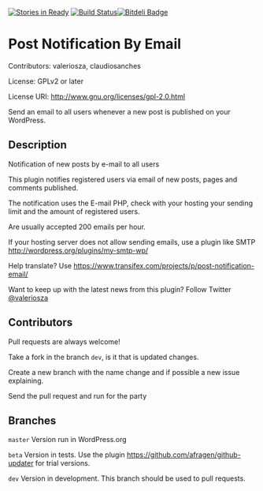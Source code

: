 [![Stories in Ready](https://badge.waffle.io/valeriosouza/post-notification-by-email.svg?label=ready&title=Ready)](http://waffle.io/valeriosouza/post-notification-by-email) [![Build Status](https://scrutinizer-ci.com/g/valeriosouza/post-notification-by-email/badges/build.png?b=master)](https://scrutinizer-ci.com/g/valeriosouza/post-notification-by-email/build-status/master)[![Bitdeli Badge](https://d2weczhvl823v0.cloudfront.net/valeriosouza/post-notification-by-email/trend.png)](https://bitdeli.com/free "Bitdeli Badge")
# Post Notification By Email #
Contributors: valeriosza, claudiosanches

License: GPLv2 or later

License URI: http://www.gnu.org/licenses/gpl-2.0.html

Send an email to all users whenever a new post is published on your WordPress.

## Description ##

Notification of new posts by e-mail to all users

This plugin notifies registered users via email of new posts, pages and comments published.

The notification uses the E-mail PHP, check with your hosting your sending limit and the amount of registered users.

Are usually accepted 200 emails per hour.

If your hosting server does not allow sending emails, use a plugin like SMTP http://wordpress.org/plugins/my-smtp-wp/

Help translate? Use https://www.transifex.com/projects/p/post-notification-email/

Want to keep up with the latest news from this plugin? Follow Twitter [@valeriosza](https://twitter.com/valeriosza)

## Contributors ##

Pull requests are always welcome!

Take a fork in the branch `dev`, is it that is updated changes.

Create a new branch with the name change and if possible a new issue explaining.

Send the pull request and run for the party

## Branches ##

`master` Version run in WordPress.org

`beta` Version in tests. Use the plugin https://github.com/afragen/github-updater for trial versions.

`dev` Version in development. This branch should be used to pull requests.
